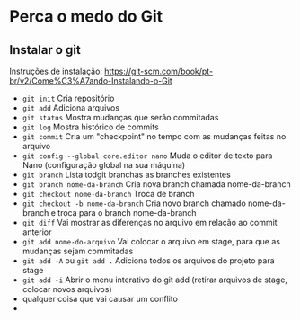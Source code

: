 # Perca o medo do Git

## Instalar o git
Instruções de instalação: https://git-scm.com/book/pt-br/v2/Come%C3%A7ando-Instalando-o-Git


* `git init` Cria repositório
* `git add` Adiciona arquivos
* `git status` Mostra mudanças que serão commitadas
* `git log` Mostra histórico de commits
* `git commit` Cria um "checkpoint" no tempo com as mudanças feitas no arquivo
* `git config --global core.editor nano` Muda o editor de texto para Nano (configuração global na sua máquina)
* `git branch` Lista todgit branchas as branches existentes
* `git branch nome-da-branch` Cria nova branch chamada nome-da-branch
* `git checkout nome-da-branch` Troca de branch
* `git checkout -b nome-da-branch` Cria novo branch chamado nome-da-branch e troca para o branch nome-da-branch
* `git diff` Vai mostrar as diferenças no arquivo em relação ao commit anterior
* `git add nome-do-arquivo` Vai colocar o arquivo em stage, para que as mudanças sejam commitadas
* `git add -A` ou `git add .` Adiciona todos os arquivos do projeto para stage
* `git add -i` Abrir o menu interativo do git add (retirar arquivos de stage, colocar novos arquivos)
* qualquer coisa que vai causar um conflito
* 
